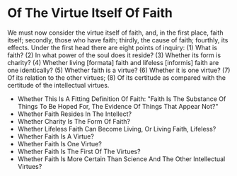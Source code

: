 # Of The Virtue Itself Of Faith

We must now consider the virtue itself of faith, and, in the first place, faith itself; secondly, those who have faith; thirdly, the cause of faith; fourthly, its effects.  Under the first head there are eight points of inquiry:
(1) What is faith?
(2) In what power of the soul does it reside?
(3) Whether its form is charity?
(4) Whether living [formata] faith and lifeless [informis] faith are one identically?
(5) Whether faith is a virtue?
(6) Whether it is one virtue?
(7) Of its relation to the other virtues;
(8) Of its certitude as compared with the certitude of the intellectual virtues.

* Whether This Is A Fitting Definition Of Faith: "Faith Is The Substance Of Things To Be Hoped For, The Evidence Of Things That Appear Not?"
* Whether Faith Resides In The Intellect?
* Whether Charity Is The Form Of Faith?
* Whether Lifeless Faith Can Become Living, Or Living Faith, Lifeless?
* Whether Faith Is A Virtue?
* Whether Faith Is One Virtue?
* Whether Faith Is The First Of The Virtues?
* Whether Faith Is More Certain Than Science And The Other Intellectual Virtues?